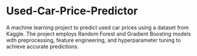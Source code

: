 # Used-Car-Price-Predictor
A machine learning project to predict used car prices using a dataset from Kaggle. The project employs Random Forest and Gradient Boosting models with preprocessing, feature engineering, and hyperparameter tuning to achieve accurate predictions.
